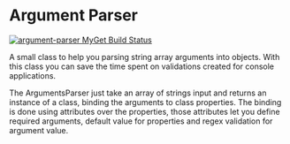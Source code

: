 # Argument Parser

[![argument-parser MyGet Build Status](https://www.myget.org/BuildSource/Badge/argument-parser?identifier=8e48172a-4448-4b24-b56d-22680b7f86fd)](https://www.myget.org/)

A small class to help you parsing string array arguments into objects.
With this class you can save the time spent on validations created for console applications.

The ArgumentsParser just take an array of strings input and returns an instance of a class,
binding the arguments to class properties. The binding is done using attributes over the
properties, those attributes let you define required arguments, default value for properties
and regex validation for argument value.
